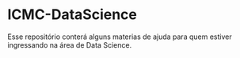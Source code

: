 # ICMC-DataScience

Esse repositório conterá alguns materias de ajuda para quem estiver ingressando na área de Data Science.
